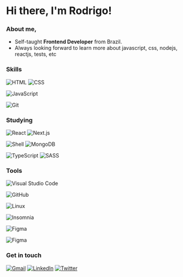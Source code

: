 # Hi there, I'm Rodrigo!

### About me,

- Self-taught <strong>Frontend Developer</strong> from Brazil.
- Always looking forward to learn more about javascript, css, nodejs, reactjs, tests, etc

### Skills

![HTML](https://img.shields.io/badge/-HTML5-39404b?style=flat&logo=HTML5)
![CSS](https://img.shields.io/badge/-CSS-39404b?style=flat&logo=CSS3&logoColor=1572B6)

![JavaScript](https://img.shields.io/badge/-JavaScript-39404b?style=flat&logo=javascript)

![Git](https://img.shields.io/badge/-Git-39404b?style=flat&logo=git)

### Studying

![React](https://img.shields.io/badge/-React-39404b?style=flat&logo=react)
![Next.js](https://img.shields.io/badge/-Next.js-39404b?style=flat&logo=next.js)

![Shell](https://img.shields.io/badge/-Shell-39404b?style=flat&logo=shell)
![MongoDB](https://img.shields.io/badge/-MongoDB-39404b?style=flat&logo=mongodb)

![TypeScript](https://img.shields.io/badge/-TypeScript-39404b?style=flat&logo=typescript)
![SASS](https://img.shields.io/badge/-SASS-39404b?style=flat&logo=sass)



### Tools

![Visual Studio Code](https://img.shields.io/badge/-Visual%20Studio%20Code-39404b?style=flat&logo=visual-studio-code&logoColor=007acc)

![GitHub](https://img.shields.io/badge/-GitHub-39404b?style=flat&logo=github)

![Linux](https://img.shields.io/badge/-Linux-39404b?style=flat&logo=linux)

![Insomnia](https://img.shields.io/badge/-Insomnia-39404b?style=flat&logo=insomnia)

![Figma](https://img.shields.io/badge/-Figma-39404b?style=flat&logo=figma&logoColor=7de68a)

![Figma](https://img.shields.io/badge/-Figma-39404b?style=flat&logo=figma&logoColor=7de68a)

### Get in touch

[![Gmail](https://img.shields.io/badge/-rodrigoalmeidagit@gmail.com-39404b?style=flat&logo=Gmail&logoColor=e74c3c&link=mailto:rodrigoalmeidagit@gmail.com)](mailto:rodrigoalmeidagit@gmail.com)
[![LinkedIn](https://img.shields.io/badge/-Rodrigo-39404b?style=flat&logo=linkedin&link=https://www.linkedin.com/in/rodrigoalmeidagit)](https://www.linkedin.com/in/rodrigoalmeidagit)
[![Twitter](https://img.shields.io/badge/-Rodrigo-39404b?style=flat&logo=twitter&link=https://twitter.com/rodrigo_develop)](https://twitter.com/rodrigo_develop)
